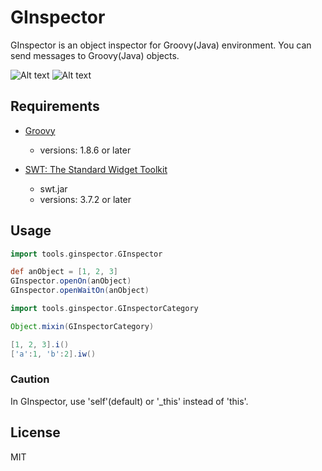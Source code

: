GInspector
==========

GInspector is an object inspector for Groovy(Java) environment.
You can send messages to Groovy(Java) objects.

![Alt text](./GInspector/blob/master/screenshot01.png?raw=true)
![Alt text](./GInspector/blob/master/screenshot02.png?raw=true)

## Requirements

* [Groovy](http://groovy.codehaus.org/)
  - versions: 1.8.6 or later

* [SWT: The Standard Widget Toolkit](http://www.eclipse.org/swt/)
  - swt.jar
  - versions: 3.7.2 or later

## Usage
```groovy
import tools.ginspector.GInspector

def anObject = [1, 2, 3]
GInspector.openOn(anObject)
GInspector.openWaitOn(anObject)
```

```groovy
import tools.ginspector.GInspectorCategory

Object.mixin(GInspectorCategory)

[1, 2, 3].i()
['a':1, 'b':2].iw()
```

### Caution
In GInspector, use 'self'(default) or '_this' instead of 'this'.



## License
MIT
